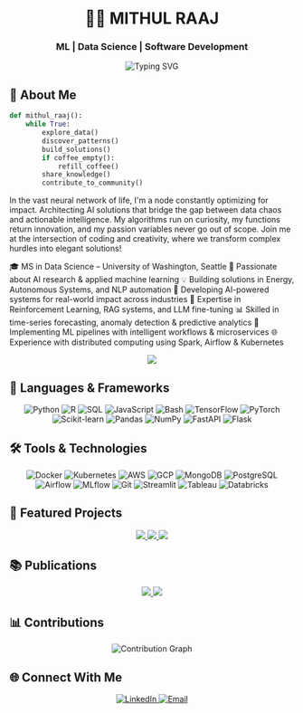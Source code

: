 <div align="center">
  
# 👨‍💻 MITHUL RAAJ

### ML | Data Science | Software Development

<img src="https://readme-typing-svg.herokuapp.com?font=Fira+Code&weight=500&size=30&pause=1000&color=4682B4&center=true&vCenter=true&random=false&width=600&height=100&lines=Data+Scientist;ML+Engineer;Software+Developer;Problem+Solver" alt="Typing SVG" />

</div>

## 🌟 About Me

```python
def mithul_raaj():
    while True:
        explore_data()
        discover_patterns()
        build_solutions()
        if coffee_empty():
            refill_coffee()
        share_knowledge()
        contribute_to_community()
```

In the vast neural network of life, I'm a node constantly optimizing for impact. Architecting AI solutions that bridge the gap between data chaos and actionable intelligence. My algorithms run on curiosity, my functions return innovation, and my passion variables never go out of scope. Join me at the intersection of coding and creativity, where we transform complex hurdles into elegant solutions!

🎓 MS in Data Science – University of Washington, Seattle
🤖 Passionate about AI research & applied machine learning
💡 Building solutions in Energy, Autonomous Systems, and NLP automation
🚀 Developing AI-powered systems for real-world impact across industries
🧠 Expertise in Reinforcement Learning, RAG systems, and LLM fine-tuning
📊 Skilled in time-series forecasting, anomaly detection & predictive analytics
🔄 Implementing ML pipelines with intelligent workflows & microservices
🌐 Experience with distributed computing using Spark, Airflow & Kubernetes

<p align="center">
  <img src="https://github-profile-summary-cards.vercel.app/api/cards/profile-details?username=BalajiBoopal&theme=github_dark" />
</p>

## 🔧 Languages & Frameworks

<div align="center">
  <img alt="Python" src="https://img.shields.io/badge/Python-3776AB?style=for-the-badge&logo=python&logoColor=white" />
  <img alt="R" src="https://img.shields.io/badge/R-276DC3?style=for-the-badge&logo=r&logoColor=white" />
  <img alt="SQL" src="https://img.shields.io/badge/SQL-4479A1?style=for-the-badge&logo=postgresql&logoColor=white" />
  <img alt="JavaScript" src="https://img.shields.io/badge/JavaScript-F7DF1E?style=for-the-badge&logo=javascript&logoColor=black" />
  <img alt="Bash" src="https://img.shields.io/badge/Bash-4EAA25?style=for-the-badge&logo=gnu-bash&logoColor=white" />
  <img alt="TensorFlow" src="https://img.shields.io/badge/TensorFlow-FF6F00?style=for-the-badge&logo=tensorflow&logoColor=white" />
  <img alt="PyTorch" src="https://img.shields.io/badge/PyTorch-EE4C2C?style=for-the-badge&logo=pytorch&logoColor=white" />
  <img alt="Scikit-learn" src="https://img.shields.io/badge/scikit_learn-F7931E?style=for-the-badge&logo=scikit-learn&logoColor=white" />
  <img alt="Pandas" src="https://img.shields.io/badge/Pandas-150458?style=for-the-badge&logo=pandas&logoColor=white" />
  <img alt="NumPy" src="https://img.shields.io/badge/NumPy-013243?style=for-the-badge&logo=numpy&logoColor=white" />
  <img alt="FastAPI" src="https://img.shields.io/badge/FastAPI-009688?style=for-the-badge&logo=fastapi&logoColor=white" />
  <img alt="Flask" src="https://img.shields.io/badge/Flask-000000?style=for-the-badge&logo=flask&logoColor=white" />
</div>

## 🛠️ Tools & Technologies

<div align="center">
  <img alt="Docker" src="https://img.shields.io/badge/Docker-2496ED?style=for-the-badge&logo=docker&logoColor=white" />
  <img alt="Kubernetes" src="https://img.shields.io/badge/Kubernetes-326CE5?style=for-the-badge&logo=kubernetes&logoColor=white" />
  <img alt="AWS" src="https://img.shields.io/badge/AWS-232F3E?style=for-the-badge&logo=amazon-aws&logoColor=white" />
  <img alt="GCP" src="https://img.shields.io/badge/GCP-4285F4?style=for-the-badge&logo=google-cloud&logoColor=white" />
  <img alt="MongoDB" src="https://img.shields.io/badge/MongoDB-4EA94B?style=for-the-badge&logo=mongodb&logoColor=white" />
  <img alt="PostgreSQL" src="https://img.shields.io/badge/PostgreSQL-316192?style=for-the-badge&logo=postgresql&logoColor=white" />
  <img alt="Airflow" src="https://img.shields.io/badge/Airflow-017CEE?style=for-the-badge&logo=apache-airflow&logoColor=white" />
  <img alt="MLflow" src="https://img.shields.io/badge/MLflow-0194E2?style=for-the-badge&logo=mlflow&logoColor=white" />
  <img alt="Git" src="https://img.shields.io/badge/Git-F05032?style=for-the-badge&logo=git&logoColor=white" />
  <img alt="Streamlit" src="https://img.shields.io/badge/Streamlit-FF4B4B?style=for-the-badge&logo=streamlit&logoColor=white" />
  <img alt="Tableau" src="https://img.shields.io/badge/Tableau-E97627?style=for-the-badge&logo=tableau&logoColor=white" />
  <img alt="Databricks" src="https://img.shields.io/badge/Databricks-FF3621?style=for-the-badge&logo=databricks&logoColor=white" />
</div>

## 🚀 Featured Projects

<div align="center">
  <a href="https://github.com/yourusername/churn-navigator">
    <img src="https://img.shields.io/badge/Churn_Navigator-Telco_Prediction_Pipeline-blue?style=for-the-badge" />
  </a>
  
  <a href="https://github.com/yourusername/optionsviz">
    <img src="https://img.shields.io/badge/OptionsViz-Financial_Analysis_LLM-green?style=for-the-badge" />
  </a>
  
  <a href="https://github.com/yourusername/smart-energy">
    <img src="https://img.shields.io/badge/Smart_Grid-Energy_Management_System-orange?style=for-the-badge" />
  </a>
</div>

## 📚 Publications

<div align="center">
  <a href="https://www.mdpi.com/journal/iot">
    <img src="https://img.shields.io/badge/MDPI_IoT_Journal-Intelligent_Energy_Management-teal?style=for-the-badge" />
  </a>
  
  <a href="https://ieeexplore.ieee.org">
    <img src="https://img.shields.io/badge/IEEE_S4IoT_Symposium-Smart_Grid_Management-navy?style=for-the-badge" />
  </a>
</div>

## 📊 Contributions

<div align="center">
  <img src="https://github-readme-activity-graph.vercel.app/graph?username=mithul2412&theme=react-dark" alt="Contribution Graph" />
</div>

## 🌐 Connect With Me

<div align="center">
  <a href="https://www.linkedin.com/in/mithul-raaj-772ba623b/" target="_blank">
    <img src="https://img.shields.io/badge/LinkedIn-0077B5?style=for-the-badge&logo=linkedin&logoColor=white" alt="LinkedIn"/>
  </a>
  <a href="mailto:mithulraaj24@gmail.com" target="_blank">
    <img src="https://img.shields.io/badge/Email-D14836?style=for-the-badge&logo=gmail&logoColor=white" alt="Email"/>
  </a>
</div>
